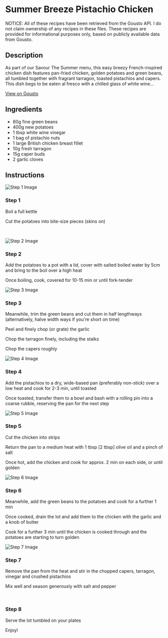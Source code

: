 # Summer Breeze Pistachio Chicken

NOTICE: All of these recipes have been retrieved from the Gousto API. I do not claim ownership of any recipes in these files. These recipes are provided for informational purposes only, based on publicly available data from Gousto.

## Description

As part of our Savour The Summer menu, this easy breezy French-inspired chicken dish features pan-fried chicken, golden potatoes and green beans, all tumbled together with fragrant tarragon, toasted pistachios and capers. This dish begs to be eaten al fresco with a chilled glass of white wine...

[View on Gousto](https://www.gousto.co.uk/recipes/cookbook/summer-breeze-pistachio-chicken)

## Ingredients

- 80g fine green beans
- 400g new potatoes
- 1 tbsp white wine vinegar
- 1 bag of pistachio nuts
- 1 large British chicken breast fillet
- 10g fresh tarragon
- 15g caper buds
- 2 garlic cloves

## Instructions

![Step 1 Image](https://production-media.gousto.co.uk/cms/recipe-step-image/458.-step1-x200.jpg)

### Step 1

Boil a full kettle&nbsp;


Cut the potatoes into bite-size pieces (skins on)


&nbsp;

![Step 2 Image](https://production-media.gousto.co.uk/cms/recipe-step-image/458.-step2-x200.jpg)

### Step 2

Add the potatoes to a pot with a lid, cover with salted boiled water by 5cm and bring to the boil over a high heat


Once boiling, cook, covered for 10-15 min or until fork-tender

![Step 3 Image](https://production-media.gousto.co.uk/cms/recipe-step-image/458.-step3-x200.jpg)

### Step 3

Meanwhile, trim the green beans and cut them in half lengthways (alternatively, halve width ways if you're short on time)


Peel and finely chop (or grate) the garlic


Chop the tarragon finely, including the stalks


Chop the capers roughly

![Step 4 Image](https://production-media.gousto.co.uk/cms/recipe-step-image/458.-step4-x200.jpg)

### Step 4

Add the pistachios to a dry, wide-based pan (preferably non-stick) over a low heat and cook for 2-3 min, until toasted


Once&nbsp;toasted, transfer them to a bowl and bash with a rolling pin into a coarse rubble, reserving the pan for the next step

![Step 5 Image](https://production-media.gousto.co.uk/cms/recipe-step-image/458.-step5-x200.jpg)

### Step 5

Cut the chicken into strips&nbsp;


Return the pan to a medium heat with 1 tbsp <span class="text-danger">[2 tbsp]</span>&nbsp;olive oil and a pinch of salt


Once hot, add the chicken and cook for approx. 2 min&nbsp;on each side, or until golden<span class="text-danger">&nbsp;</span>

![Step 6 Image](https://production-media.gousto.co.uk/cms/recipe-step-image/458.-step6-x200.jpg)

### Step 6

Meanwhile, add the green beans to the potatoes and cook for a further 1 min


Once cooked, drain the lot and add them to the chicken with the garlic and a knob of butter


Cook for a further 3 min until the chicken is cooked through and the potatoes are starting to turn golden&nbsp;

![Step 7 Image](https://production-media.gousto.co.uk/cms/recipe-step-image/458.-step7-x200.jpg)

### Step 7

Remove the pan from the heat and stir in the chopped capers, tarragon, vinegar and&nbsp;crushed pistachios


Mix well&nbsp;and season generously&nbsp;with salt and pepper&nbsp;


&nbsp;

### Step 8

Serve the lot tumbled on your plates


Enjoy!

